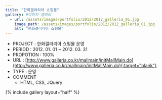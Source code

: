 ```yaml
---
title: "한화갤러리아 쇼핑몰"
gallery: #이미지 갤러리
  - url: /assets/images/portfolio/2012/2012_galleria_01.jpg
    image_path: /assets/images/portfolio/2012/2012_galleria_01.jpg
    alt: "한화갤러리아 쇼핑몰"
---
```


- PROJECT : 한화갤러리아 쇼핑몰 운영
- PERIOD : 2012. 01. 01 ~ 2012. 03. 31
- PROPOTION : 100%
- URL : [http://www.galleria.co.kr/mallmain/initMallMain.do](http://www.galleria.co.kr/mallmain/initMallMain.do){:target="blank"}
- TYPE : 운영
- COMMENT
  - HTML, CSS, JQuery

{% include gallery layout="half" %}
